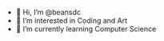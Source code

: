 - 👋 Hi, I’m @beansdc
- 👀 I’m interested in Coding and Art
- 🌱 I’m currently learning Computer Science

<!---
beansdc/beansdc is a ✨ special ✨ repository because its `README.md` (this file) appears on your GitHub profile.
You can click the Preview link to take a look at your changes.
--->
